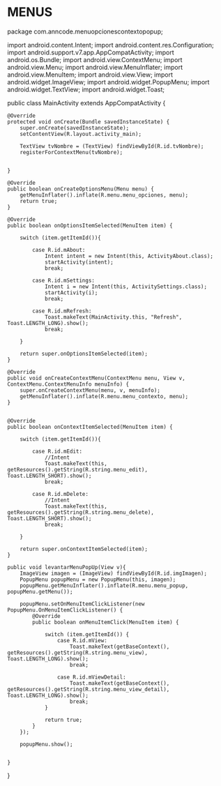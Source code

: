 # MENUS
package com.anncode.menuopcionescontextopopup;

import android.content.Intent;
import android.content.res.Configuration;
import android.support.v7.app.AppCompatActivity;
import android.os.Bundle;
import android.view.ContextMenu;
import android.view.Menu;
import android.view.MenuInflater;
import android.view.MenuItem;
import android.view.View;
import android.widget.ImageView;
import android.widget.PopupMenu;
import android.widget.TextView;
import android.widget.Toast;

public class MainActivity extends AppCompatActivity {

    @Override
    protected void onCreate(Bundle savedInstanceState) {
        super.onCreate(savedInstanceState);
        setContentView(R.layout.activity_main);

        TextView tvNombre = (TextView) findViewById(R.id.tvNombre);
        registerForContextMenu(tvNombre);


    }

    @Override
    public boolean onCreateOptionsMenu(Menu menu) {
        getMenuInflater().inflate(R.menu.menu_opciones, menu);
        return true;
    }

    @Override
    public boolean onOptionsItemSelected(MenuItem item) {

        switch (item.getItemId()){

            case R.id.mAbout:
                Intent intent = new Intent(this, ActivityAbout.class);
                startActivity(intent);
                break;

            case R.id.mSettings:
                Intent i = new Intent(this, ActivitySettings.class);
                startActivity(i);
                break;

            case R.id.mRefresh:
                Toast.makeText(MainActivity.this, "Refresh", Toast.LENGTH_LONG).show();
                break;

        }

        return super.onOptionsItemSelected(item);
    }

    @Override
    public void onCreateContextMenu(ContextMenu menu, View v, ContextMenu.ContextMenuInfo menuInfo) {
        super.onCreateContextMenu(menu, v, menuInfo);
        getMenuInflater().inflate(R.menu.menu_contexto, menu);
    }


    @Override
    public boolean onContextItemSelected(MenuItem item) {

        switch (item.getItemId()){

            case R.id.mEdit:
                //Intent
                Toast.makeText(this, getResources().getString(R.string.menu_edit), Toast.LENGTH_SHORT).show();
                break;

            case R.id.mDelete:
                //Intent
                Toast.makeText(this, getResources().getString(R.string.menu_delete), Toast.LENGTH_SHORT).show();
                break;

        }

        return super.onContextItemSelected(item);
    }

    public void levantarMenuPopUp(View v){
        ImageView imagen = (ImageView) findViewById(R.id.imgImagen);
        PopupMenu popupMenu = new PopupMenu(this, imagen);
        popupMenu.getMenuInflater().inflate(R.menu.menu_popup, popupMenu.getMenu());

        popupMenu.setOnMenuItemClickListener(new PopupMenu.OnMenuItemClickListener() {
            @Override
            public boolean onMenuItemClick(MenuItem item) {

                switch (item.getItemId()) {
                    case R.id.mView:
                        Toast.makeText(getBaseContext(), getResources().getString(R.string.menu_view), Toast.LENGTH_LONG).show();
                        break;

                    case R.id.mViewDetail:
                        Toast.makeText(getBaseContext(), getResources().getString(R.string.menu_view_detail), Toast.LENGTH_LONG).show();
                        break;
                }

                return true;
            }
        });

        popupMenu.show();


    }

}
